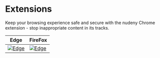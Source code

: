 # Extensions

 Keep your browsing experience safe and secure with the nudeny Chrome extension - stop inappropriate content in its tracks. 

| Edge | FireFox | 
| ----| ---- | 
|<a href="https://microsoftedge.microsoft.com/addons/detail/nudeny/ligkpogkigdnjhclanjfjniekbnkibcj?fbclid=IwAR3z5kcqHawLB4dVY7NfGp2jUaJW7ila3jyeckpAb_hBcuHimtVkfxa-hkA" target="_blank">![Edge](/Edge.png)</a>| <a href="https://addons.mozilla.org/en-US/firefox/addon/nudeny/?utm_source=addons.mozilla.org&utm_medium=referral&utm_content=search" target="_blank">![Edge](/firefox.svg)  </a>| 
